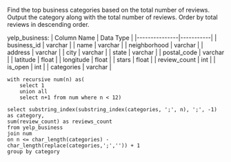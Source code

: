 Find the top business categories based on the total number of reviews. Output the category along with the total number of reviews. Order by total reviews in descending order.

yelp_business:
| Column Name   | Data Type |
|---------------|-----------|
| business_id   | varchar   |
| name          | varchar   |
| neighborhood  | varchar   |
| address       | varchar   |
| city          | varchar   |
| state         | varchar   |
| postal_code   | varchar   |
| latitude      | float     |
| longitude     | float     |
| stars         | float     |
| review_count  | int       |
| is_open       | int       |
| categories    | varchar   |

```
with recursive num(n) as(
    select 1 
    union all
    select n+1 from num where n < 12)

select substring_index(substring_index(categories, ';', n), ';', -1) as category,
sum(review_count) as reviews_count
from yelp_business
join num
on n <= char_length(categories) - char_length(replace(categories,';','')) + 1 
group by category
```
